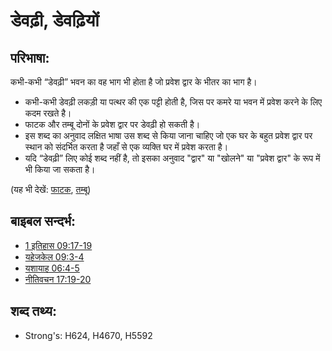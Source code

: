 # डेवढ़ी, डेवढ़ियों #

## परिभाषा: ##

कभी-कभी “डेवढ़ी” भवन का वह भाग भी होता है जो प्रवेश द्वार के भीतर का भाग है।

* कभी-कभी डेवढ़ी लकड़ी या पत्थर की एक पट्टी होती है, जिस पर कमरे या भवन में प्रवेश करने के लिए कदम रखते है।
* फाटक और तम्बू दोनों के प्रवेश द्वार पर डेवढ़ी हो सकती है।
* इस शब्द का अनुवाद लक्षित भाषा उस शब्द से किया जाना चाहिए जो एक घर के बहुत प्रवेश द्वार पर स्थान को संदर्भित करता है जहाँ से एक व्यक्ति घर में प्रवेश करता है।
* यदि “डेवढ़ी” लिए कोई शब्द नहीं है, तो इसका अनुवाद "द्वार" या "खोलने" या "प्रवेश द्वार" के रूप में भी किया जा सकता है।

(यह भी देखें: [फाटक](../other/gate.md), [तम्बू](../other/tent.md))

## बाइबल सन्दर्भ: ##

* [1 इतिहास 09:17-19](rc://en/tn/help/1ch/09/17)
* [यहेजकेल 09:3-4](rc://en/tn/help/ezk/09/03)
* [यशायाह 06:4-5](rc://en/tn/help/isa/06/04)
* [नीतिवचन 17:19-20](rc://en/tn/help/pro/17/19)

## शब्द तथ्य: ##

* Strong's: H624, H4670, H5592
